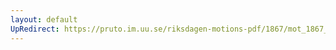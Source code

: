 ```yaml
---
layout: default
UpRedirect: https://pruto.im.uu.se/riksdagen-motions-pdf/1867/mot_1867__ak__117/mot_1867__ak__117-001.pdf
---
```

